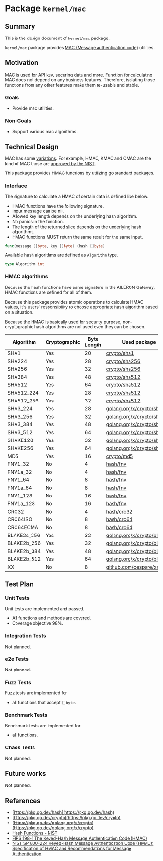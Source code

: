 # Package `kernel/mac`

## Summary

This is the design document of `kernel/mac` package.

`kernel/mac` package provides [MAC (Message authentication code)](https://en.wikipedia.org/wiki/Message_authentication_code) utilities.

## Motivation

MAC is used for API key, securing data and more.
Function for calculating MAC does not depend on any business features.
Therefore, isolating those functions from any other features make them re-usable and stable.

### Goals

- Provide mac utilities.

### Non-Goals

- Support various mac algorithms.

## Technical Design

MAC has some [variations](https://en.wikipedia.org/wiki/Message_authentication_code).
For example, HMAC, KMAC and CMAC are the kind of MAC those are [approved by the NIST](https://csrc.nist.gov/projects/message-authentication-codes).

This package provides HMAC functions by utilizing go standard packages.

### Interface

The signature to calculate a HMAC of certain data is defined like below.

- HMAC functions have the following signature.
- Input message can be nil.
- Allowed key length depends on the underlying hash algorithm.
- No panics in the function.
- The length of the returned slice depends on the underlying hash algorithms.
- HMAC functions MUST return the same result for the same input.

```go
func(message []byte, key []byte) (hash []byte)
```

Available hash algorithms are defined as `Algorithm` type.

```go
type Algorithm int
```

### HMAC algorithms

Because the hash functions have same signature in the AILERON Gateway,
HMAC functions are defined for all of them.

Because this package provides atomic operations to calculate HMAC values,
it's users' responsibility to choose appropriate hash algorithm based on a situation.

Because the HMAC is basically used for security purpose,
non-cryptographic hash algorithms are not used even they can be chosen.

| Algorithm   | Cryptographic | Byte Length | Used package                                      |
| ----------- | ------------- | ----------- | ------------------------------------------------- |
| SHA1        | Yes           | 20          | [crypto/sha1](https://pkg.go.dev/crypto/sha1)     |
| SHA224      | Yes           | 28          | [crypto/sha256](https://pkg.go.dev/crypto/sha256) |
| SHA256      | Yes           | 32          | [crypto/sha256](https://pkg.go.dev/crypto/sha256) |
| SHA384      | Yes           | 48          | [crypto/sha512](https://pkg.go.dev/crypto/sha512) |
| SHA512      | Yes           | 64          | [crypto/sha512](https://pkg.go.dev/crypto/sha512) |
| SHA512_224  | Yes           | 28          | [crypto/sha512](https://pkg.go.dev/crypto/sha512) |
| SHA512_256  | Yes           | 32          | [crypto/sha512](https://pkg.go.dev/crypto/sha512) |
| SHA3_224    | Yes           | 28          | [golang.org/x/crypto/sha3](https://pkg.go.dev/golang.org/x/crypto/sha3) |
| SHA3_256    | Yes           | 32          | [golang.org/x/crypto/sha3](https://pkg.go.dev/golang.org/x/crypto/sha3) |
| SHA3_384    | Yes           | 48          | [golang.org/x/crypto/sha3](https://pkg.go.dev/golang.org/x/crypto/sha3) |
| SHA3_512    | Yes           | 64          | [golang.org/x/crypto/sha3](https://pkg.go.dev/golang.org/x/crypto/sha3) |
| SHAKE128    | Yes           | 32          | [golang.org/x/crypto/sha3](https://pkg.go.dev/golang.org/x/crypto/sha3) |
| SHAKE256    | Yes           | 64          | [golang.org/x/crypto/sha3](https://pkg.go.dev/golang.org/x/crypto/sha3) |
| MD5         | Yes           | 16          | [crypto/md5](https://pkg.go.dev/crypto/md5)     |
| FNV1_32     | No            | 4           | [hash/fnv](https://pkg.go.dev/hash/fnv)         |
| FNV1a_32    | No            | 4           | [hash/fnv](https://pkg.go.dev/hash/fnv)         |
| FNV1_64     | No            | 8           | [hash/fnv](https://pkg.go.dev/hash/fnv)         |
| FNV1a_64    | No            | 8           | [hash/fnv](https://pkg.go.dev/hash/fnv)         |
| FNV1_128    | No            | 16          | [hash/fnv](https://pkg.go.dev/hash/fnv)         |
| FNV1a_128   | No            | 16          | [hash/fnv](https://pkg.go.dev/hash/fnv)         |
| CRC32       | No            | 4           | [hash/crc32](https://pkg.go.dev/hash/crc32)     |
| CRC64ISO    | No            | 8           | [hash/crc64](https://pkg.go.dev/hash/crc64)     |
| CRC64ECMA   | No            | 8           | [hash/crc64](https://pkg.go.dev/hash/crc64)     |
| BLAKE2s_256 | Yes           | 32          | [golang.org/x/crypto/blake2s](https://pkg.go.dev/golang.org/x/crypto/blake2b) |
| BLAKE2b_256 | Yes           | 32          | [golang.org/x/crypto/blake2b](https://pkg.go.dev/golang.org/x/crypto/blake2b) |
| BLAKE2b_384 | Yes           | 48          | [golang.org/x/crypto/blake2b](https://pkg.go.dev/golang.org/x/crypto/blake2b) |
| BLAKE2b_512 | Yes           | 64          | [golang.org/x/crypto/blake2b](https://pkg.go.dev/golang.org/x/crypto/blake2b) |
| XX          | No            | 8           | [github.com/cespare/xxhash](https://pkg.go.dev/github.com/cespare/xxhash/v2)  |

## Test Plan

### Unit Tests

Unit tests are implemented and passed.

- All functions and methods are covered.
- Coverage objective 98%.

### Integration Tests

Not planned.

### e2e Tests

Not planned.

### Fuzz Tests

Fuzz tests are implemented for

- all functions that accept `[]byte`.

### Benchmark Tests

Benchmark tests are implemented for

- all functions.

### Chaos Tests

Not planned.

## Future works

Not planned.

## References

- [https://pkg.go.dev/hash](https://pkg.go.dev/hash)
- [https://pkg.go.dev/crypto](https://pkg.go.dev/crypto)
- [https://pkg.go.dev/golang.org/x/crypto](https://pkg.go.dev/golang.org/x/crypto)
- [Hash Functions - NIST](https://csrc.nist.gov/projects/hash-functions)
- [FIPS 198-1 The Keyed-Hash Message Authentication Code (HMAC)](https://csrc.nist.gov/pubs/fips/198-1/final)
- [NIST SP 800-224 Keyed-Hash Message Authentication Code (HMAC): Specification of HMAC and Recommendations for Message Authentication](https://csrc.nist.gov/pubs/sp/800/224/ipd)
